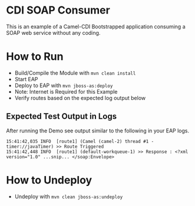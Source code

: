 # CDI SOAP Consumer
This is an example of a Camel-CDI Bootstrapped application consuming a SOAP web service without any coding.

# How to Run
 - Build/Compile the Module with `mvn clean install`
 - Start EAP
 - Deploy to EAP with `mvn jboss-as:deploy`
  - Note: Internet is Required for this Example
 - Verify routes based on the expected log output below

## Expected Test Output in Logs
After running the Demo see output similar to the following in your EAP logs.
>
    15:41:42,035 INFO  [route1] (Camel (camel-2) thread #1 - timer://javaTimer) >> Route Triggered
    15:41:42,448 INFO  [route1] (default-workqueue-1) >> Response : <?xml version="1.0" ...snip... </soap:Envelope>

# How to Undeploy
 - Undeploy with `mvn clean jboss-as:undeploy`

